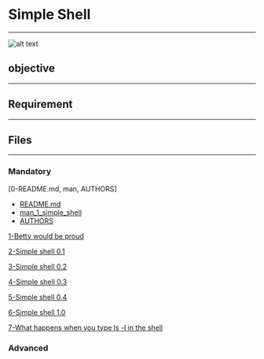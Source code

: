 # Simple Shell
___
![alt text](https://fiverr-res.cloudinary.com/images/t_main1,q_auto,f_auto,q_auto,f_auto/gigs/108598911/original/5518342da48d1281b7648d0dbbc14cc4b6b56d49/make-shell-scripts-to-accomplish-your-linux-unix-tasks.png)


## objective
___

## Requirement
___

## Files
___
### Mandatory
[0-README.md, man, AUTHORS]
- [README.md]()
- [man_1_simple_shell]()
- [AUTHORS]()

[1-Betty would be proud]()

[2-Simple shell 0.1]()

[3-Simple shell 0.2]()

[4-Simple shell 0.3]()

[5-Simple shell 0.4]()

[6-Simple shell 1.0]()

[7-What happens when you type ls -l in the shell]()
### Advanced